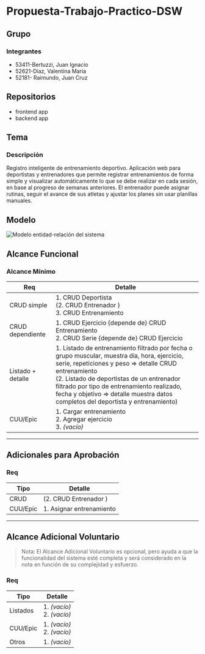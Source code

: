 # Propuesta-Trabajo-Practico-DSW

## Grupo

### Integrantes
* 53411-Bertuzzi, Juan Ignacio  
* 52621-Diaz, Valentina Maria  
* 52181- Raimundo, Juan Cruz  

## Repositorios
* frontend app  
* backend app  

## Tema

### Descripción  
Registro inteligente de entrenamiento deportivo. Aplicación web para deportistas y entrenadores que permite registrar entrenamientos de forma simple y visualizar automáticamente lo que se debe realizar en cada sesión, en base al progreso de semanas anteriores. El entrenador puede asignar rutinas, seguir el avance de sus atletas y ajustar los planes sin usar planillas manuales.

## Modelo

![Modelo entidad-relación del sistema](img/DSW.drawio.png)

## Alcance Funcional

### Alcance Mínimo

| Req              | Detalle |
|------------------|---------|
| CRUD simple      | 1. CRUD Deportista <br> (2. CRUD Entrenador ) <br> 3. CRUD Entrenamiento |
| CRUD dependiente | 1. CRUD Ejercicio {depende de} CRUD Entrenamiento <br> 2. CRUD Serie {depende de} CRUD Ejercicio |
| Listado + detalle| 1. Listado de entrenamiento filtrado por fecha o grupo muscular, muestra dia, hora, ejercicio, serie, repeticiones y peso => detalle CRUD entrenamiento <br> (2. Listado de deportistas de un entrenador filtrado por tipo de entrenamiento realizado, fecha y objetivo => detalle muestra datos completos del deportista y entrenamiento) |
| CUU/Epic         | 1. Cargar entrenamiento <br> 2. Agregar ejercicio <br> 3. *(vacío)* |

---

## Adicionales para Aprobación

### Req

| Tipo | Detalle |
|------|---------|
| CRUD | (2. CRUD Entrenador ) |
| CUU/Epic | 1. Asignar entrenamiento |

---

## Alcance Adicional Voluntario

> Nota: El Alcance Adicional Voluntario es opcional, pero ayuda a que la funcionalidad del sistema esté completa y será considerado en la nota en función de su complejidad y esfuerzo.

### Req

| Tipo | Detalle |
|------|---------|
| Listados | 1. *(vacío)* <br> 2. *(vacío)* |
| CUU/Epic | 1. *(vacío)* <br> 2. *(vacío)* |
| Otros | 1. *(vacío)* |
